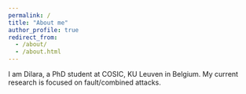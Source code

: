 ```yaml
---
permalink: /
title: "About me"
author_profile: true
redirect_from: 
  - /about/
  - /about.html
---
```


I am Dilara, a PhD student at COSIC, KU Leuven in Belgium. My current research is focused on fault/combined attacks. 
